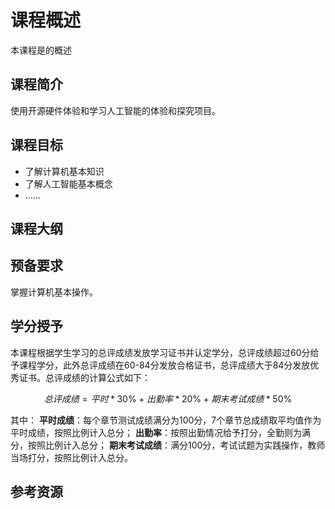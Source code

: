 # 课程概述

本课程是的概述

## 课程简介

使用开源硬件体验和学习人工智能的体验和探究项目。

## 课程目标

- 了解计算机基本知识
- 了解人工智能基本概念
- ……

## 课程大纲

## 预备要求

掌握计算机基本操作。

## 学分授予

本课程根据学生学习的总评成绩发放学习证书并认定学分，总评成绩超过60分给予课程学分，此外总评成绩在60-84分发放合格证书，总评成绩大于84分发放优秀证书。总评成绩的计算公式如下：

$$ 总评成绩=平时*30\%+出勤率*20\%+期末考试成绩*50\% $$

其中：
**平时成绩**：每个章节测试成绩满分为100分，7个章节总成绩取平均值作为平时成绩，按照比例计入总分；
**出勤率**：按照出勤情况给予打分，全勤则为满分，按照比例计入总分；
**期末考试成绩**：满分100分，考试试题为实践操作，教师当场打分，按照比例计入总分。

## 参考资源
